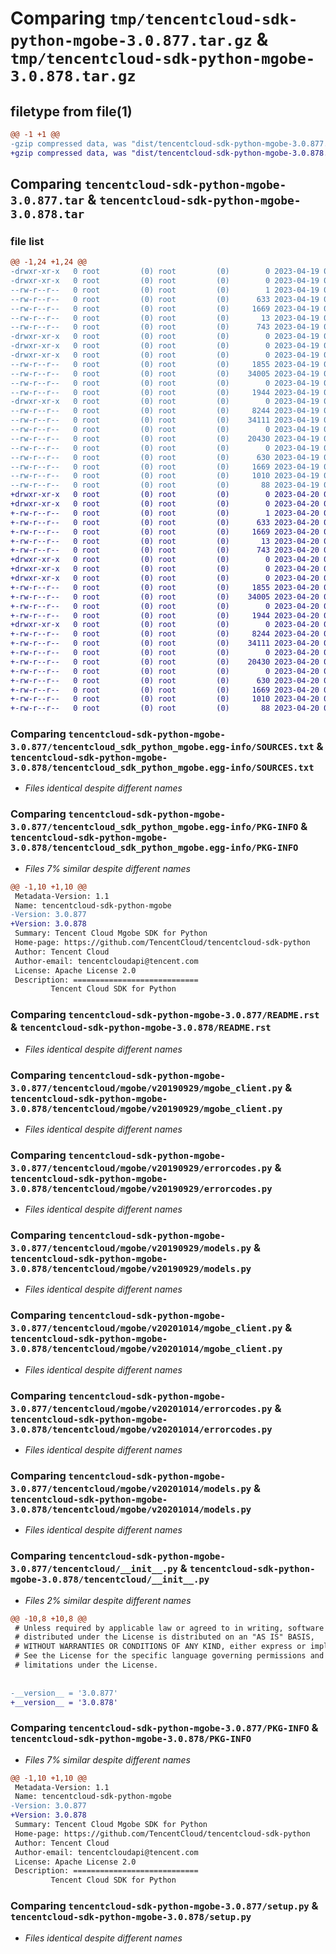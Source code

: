 # Comparing `tmp/tencentcloud-sdk-python-mgobe-3.0.877.tar.gz` & `tmp/tencentcloud-sdk-python-mgobe-3.0.878.tar.gz`

## filetype from file(1)

```diff
@@ -1 +1 @@
-gzip compressed data, was "dist/tencentcloud-sdk-python-mgobe-3.0.877.tar", last modified: Wed Apr 19 09:21:39 2023, max compression
+gzip compressed data, was "dist/tencentcloud-sdk-python-mgobe-3.0.878.tar", last modified: Thu Apr 20 00:37:12 2023, max compression
```

## Comparing `tencentcloud-sdk-python-mgobe-3.0.877.tar` & `tencentcloud-sdk-python-mgobe-3.0.878.tar`

### file list

```diff
@@ -1,24 +1,24 @@
-drwxr-xr-x   0 root         (0) root         (0)        0 2023-04-19 09:21:39.000000 tencentcloud-sdk-python-mgobe-3.0.877/
-drwxr-xr-x   0 root         (0) root         (0)        0 2023-04-19 09:21:39.000000 tencentcloud-sdk-python-mgobe-3.0.877/tencentcloud_sdk_python_mgobe.egg-info/
--rw-r--r--   0 root         (0) root         (0)        1 2023-04-19 09:21:39.000000 tencentcloud-sdk-python-mgobe-3.0.877/tencentcloud_sdk_python_mgobe.egg-info/dependency_links.txt
--rw-r--r--   0 root         (0) root         (0)      633 2023-04-19 09:21:39.000000 tencentcloud-sdk-python-mgobe-3.0.877/tencentcloud_sdk_python_mgobe.egg-info/SOURCES.txt
--rw-r--r--   0 root         (0) root         (0)     1669 2023-04-19 09:21:39.000000 tencentcloud-sdk-python-mgobe-3.0.877/tencentcloud_sdk_python_mgobe.egg-info/PKG-INFO
--rw-r--r--   0 root         (0) root         (0)       13 2023-04-19 09:21:39.000000 tencentcloud-sdk-python-mgobe-3.0.877/tencentcloud_sdk_python_mgobe.egg-info/top_level.txt
--rw-r--r--   0 root         (0) root         (0)      743 2023-04-19 09:21:39.000000 tencentcloud-sdk-python-mgobe-3.0.877/README.rst
-drwxr-xr-x   0 root         (0) root         (0)        0 2023-04-19 09:21:39.000000 tencentcloud-sdk-python-mgobe-3.0.877/tencentcloud/
-drwxr-xr-x   0 root         (0) root         (0)        0 2023-04-19 09:21:39.000000 tencentcloud-sdk-python-mgobe-3.0.877/tencentcloud/mgobe/
-drwxr-xr-x   0 root         (0) root         (0)        0 2023-04-19 09:21:39.000000 tencentcloud-sdk-python-mgobe-3.0.877/tencentcloud/mgobe/v20190929/
--rw-r--r--   0 root         (0) root         (0)     1855 2023-04-19 09:21:39.000000 tencentcloud-sdk-python-mgobe-3.0.877/tencentcloud/mgobe/v20190929/mgobe_client.py
--rw-r--r--   0 root         (0) root         (0)    34005 2023-04-19 09:21:39.000000 tencentcloud-sdk-python-mgobe-3.0.877/tencentcloud/mgobe/v20190929/errorcodes.py
--rw-r--r--   0 root         (0) root         (0)        0 2023-04-19 09:21:39.000000 tencentcloud-sdk-python-mgobe-3.0.877/tencentcloud/mgobe/v20190929/__init__.py
--rw-r--r--   0 root         (0) root         (0)     1944 2023-04-19 09:21:39.000000 tencentcloud-sdk-python-mgobe-3.0.877/tencentcloud/mgobe/v20190929/models.py
-drwxr-xr-x   0 root         (0) root         (0)        0 2023-04-19 09:21:39.000000 tencentcloud-sdk-python-mgobe-3.0.877/tencentcloud/mgobe/v20201014/
--rw-r--r--   0 root         (0) root         (0)     8244 2023-04-19 09:21:39.000000 tencentcloud-sdk-python-mgobe-3.0.877/tencentcloud/mgobe/v20201014/mgobe_client.py
--rw-r--r--   0 root         (0) root         (0)    34111 2023-04-19 09:21:39.000000 tencentcloud-sdk-python-mgobe-3.0.877/tencentcloud/mgobe/v20201014/errorcodes.py
--rw-r--r--   0 root         (0) root         (0)        0 2023-04-19 09:21:39.000000 tencentcloud-sdk-python-mgobe-3.0.877/tencentcloud/mgobe/v20201014/__init__.py
--rw-r--r--   0 root         (0) root         (0)    20430 2023-04-19 09:21:39.000000 tencentcloud-sdk-python-mgobe-3.0.877/tencentcloud/mgobe/v20201014/models.py
--rw-r--r--   0 root         (0) root         (0)        0 2023-04-19 09:21:39.000000 tencentcloud-sdk-python-mgobe-3.0.877/tencentcloud/mgobe/__init__.py
--rw-r--r--   0 root         (0) root         (0)      630 2023-04-19 09:21:39.000000 tencentcloud-sdk-python-mgobe-3.0.877/tencentcloud/__init__.py
--rw-r--r--   0 root         (0) root         (0)     1669 2023-04-19 09:21:39.000000 tencentcloud-sdk-python-mgobe-3.0.877/PKG-INFO
--rw-r--r--   0 root         (0) root         (0)     1010 2023-04-19 09:21:39.000000 tencentcloud-sdk-python-mgobe-3.0.877/setup.py
--rw-r--r--   0 root         (0) root         (0)       88 2023-04-19 09:21:39.000000 tencentcloud-sdk-python-mgobe-3.0.877/setup.cfg
+drwxr-xr-x   0 root         (0) root         (0)        0 2023-04-20 00:37:12.000000 tencentcloud-sdk-python-mgobe-3.0.878/
+drwxr-xr-x   0 root         (0) root         (0)        0 2023-04-20 00:37:12.000000 tencentcloud-sdk-python-mgobe-3.0.878/tencentcloud_sdk_python_mgobe.egg-info/
+-rw-r--r--   0 root         (0) root         (0)        1 2023-04-20 00:37:12.000000 tencentcloud-sdk-python-mgobe-3.0.878/tencentcloud_sdk_python_mgobe.egg-info/dependency_links.txt
+-rw-r--r--   0 root         (0) root         (0)      633 2023-04-20 00:37:12.000000 tencentcloud-sdk-python-mgobe-3.0.878/tencentcloud_sdk_python_mgobe.egg-info/SOURCES.txt
+-rw-r--r--   0 root         (0) root         (0)     1669 2023-04-20 00:37:12.000000 tencentcloud-sdk-python-mgobe-3.0.878/tencentcloud_sdk_python_mgobe.egg-info/PKG-INFO
+-rw-r--r--   0 root         (0) root         (0)       13 2023-04-20 00:37:12.000000 tencentcloud-sdk-python-mgobe-3.0.878/tencentcloud_sdk_python_mgobe.egg-info/top_level.txt
+-rw-r--r--   0 root         (0) root         (0)      743 2023-04-20 00:37:12.000000 tencentcloud-sdk-python-mgobe-3.0.878/README.rst
+drwxr-xr-x   0 root         (0) root         (0)        0 2023-04-20 00:37:12.000000 tencentcloud-sdk-python-mgobe-3.0.878/tencentcloud/
+drwxr-xr-x   0 root         (0) root         (0)        0 2023-04-20 00:37:12.000000 tencentcloud-sdk-python-mgobe-3.0.878/tencentcloud/mgobe/
+drwxr-xr-x   0 root         (0) root         (0)        0 2023-04-20 00:37:12.000000 tencentcloud-sdk-python-mgobe-3.0.878/tencentcloud/mgobe/v20190929/
+-rw-r--r--   0 root         (0) root         (0)     1855 2023-04-20 00:37:12.000000 tencentcloud-sdk-python-mgobe-3.0.878/tencentcloud/mgobe/v20190929/mgobe_client.py
+-rw-r--r--   0 root         (0) root         (0)    34005 2023-04-20 00:37:12.000000 tencentcloud-sdk-python-mgobe-3.0.878/tencentcloud/mgobe/v20190929/errorcodes.py
+-rw-r--r--   0 root         (0) root         (0)        0 2023-04-20 00:37:12.000000 tencentcloud-sdk-python-mgobe-3.0.878/tencentcloud/mgobe/v20190929/__init__.py
+-rw-r--r--   0 root         (0) root         (0)     1944 2023-04-20 00:37:12.000000 tencentcloud-sdk-python-mgobe-3.0.878/tencentcloud/mgobe/v20190929/models.py
+drwxr-xr-x   0 root         (0) root         (0)        0 2023-04-20 00:37:12.000000 tencentcloud-sdk-python-mgobe-3.0.878/tencentcloud/mgobe/v20201014/
+-rw-r--r--   0 root         (0) root         (0)     8244 2023-04-20 00:37:12.000000 tencentcloud-sdk-python-mgobe-3.0.878/tencentcloud/mgobe/v20201014/mgobe_client.py
+-rw-r--r--   0 root         (0) root         (0)    34111 2023-04-20 00:37:12.000000 tencentcloud-sdk-python-mgobe-3.0.878/tencentcloud/mgobe/v20201014/errorcodes.py
+-rw-r--r--   0 root         (0) root         (0)        0 2023-04-20 00:37:12.000000 tencentcloud-sdk-python-mgobe-3.0.878/tencentcloud/mgobe/v20201014/__init__.py
+-rw-r--r--   0 root         (0) root         (0)    20430 2023-04-20 00:37:12.000000 tencentcloud-sdk-python-mgobe-3.0.878/tencentcloud/mgobe/v20201014/models.py
+-rw-r--r--   0 root         (0) root         (0)        0 2023-04-20 00:37:12.000000 tencentcloud-sdk-python-mgobe-3.0.878/tencentcloud/mgobe/__init__.py
+-rw-r--r--   0 root         (0) root         (0)      630 2023-04-20 00:37:12.000000 tencentcloud-sdk-python-mgobe-3.0.878/tencentcloud/__init__.py
+-rw-r--r--   0 root         (0) root         (0)     1669 2023-04-20 00:37:12.000000 tencentcloud-sdk-python-mgobe-3.0.878/PKG-INFO
+-rw-r--r--   0 root         (0) root         (0)     1010 2023-04-20 00:37:12.000000 tencentcloud-sdk-python-mgobe-3.0.878/setup.py
+-rw-r--r--   0 root         (0) root         (0)       88 2023-04-20 00:37:12.000000 tencentcloud-sdk-python-mgobe-3.0.878/setup.cfg
```

### Comparing `tencentcloud-sdk-python-mgobe-3.0.877/tencentcloud_sdk_python_mgobe.egg-info/SOURCES.txt` & `tencentcloud-sdk-python-mgobe-3.0.878/tencentcloud_sdk_python_mgobe.egg-info/SOURCES.txt`

 * *Files identical despite different names*

### Comparing `tencentcloud-sdk-python-mgobe-3.0.877/tencentcloud_sdk_python_mgobe.egg-info/PKG-INFO` & `tencentcloud-sdk-python-mgobe-3.0.878/tencentcloud_sdk_python_mgobe.egg-info/PKG-INFO`

 * *Files 7% similar despite different names*

```diff
@@ -1,10 +1,10 @@
 Metadata-Version: 1.1
 Name: tencentcloud-sdk-python-mgobe
-Version: 3.0.877
+Version: 3.0.878
 Summary: Tencent Cloud Mgobe SDK for Python
 Home-page: https://github.com/TencentCloud/tencentcloud-sdk-python
 Author: Tencent Cloud
 Author-email: tencentcloudapi@tencent.com
 License: Apache License 2.0
 Description: ============================
         Tencent Cloud SDK for Python
```

### Comparing `tencentcloud-sdk-python-mgobe-3.0.877/README.rst` & `tencentcloud-sdk-python-mgobe-3.0.878/README.rst`

 * *Files identical despite different names*

### Comparing `tencentcloud-sdk-python-mgobe-3.0.877/tencentcloud/mgobe/v20190929/mgobe_client.py` & `tencentcloud-sdk-python-mgobe-3.0.878/tencentcloud/mgobe/v20190929/mgobe_client.py`

 * *Files identical despite different names*

### Comparing `tencentcloud-sdk-python-mgobe-3.0.877/tencentcloud/mgobe/v20190929/errorcodes.py` & `tencentcloud-sdk-python-mgobe-3.0.878/tencentcloud/mgobe/v20190929/errorcodes.py`

 * *Files identical despite different names*

### Comparing `tencentcloud-sdk-python-mgobe-3.0.877/tencentcloud/mgobe/v20190929/models.py` & `tencentcloud-sdk-python-mgobe-3.0.878/tencentcloud/mgobe/v20190929/models.py`

 * *Files identical despite different names*

### Comparing `tencentcloud-sdk-python-mgobe-3.0.877/tencentcloud/mgobe/v20201014/mgobe_client.py` & `tencentcloud-sdk-python-mgobe-3.0.878/tencentcloud/mgobe/v20201014/mgobe_client.py`

 * *Files identical despite different names*

### Comparing `tencentcloud-sdk-python-mgobe-3.0.877/tencentcloud/mgobe/v20201014/errorcodes.py` & `tencentcloud-sdk-python-mgobe-3.0.878/tencentcloud/mgobe/v20201014/errorcodes.py`

 * *Files identical despite different names*

### Comparing `tencentcloud-sdk-python-mgobe-3.0.877/tencentcloud/mgobe/v20201014/models.py` & `tencentcloud-sdk-python-mgobe-3.0.878/tencentcloud/mgobe/v20201014/models.py`

 * *Files identical despite different names*

### Comparing `tencentcloud-sdk-python-mgobe-3.0.877/tencentcloud/__init__.py` & `tencentcloud-sdk-python-mgobe-3.0.878/tencentcloud/__init__.py`

 * *Files 2% similar despite different names*

```diff
@@ -10,8 +10,8 @@
 # Unless required by applicable law or agreed to in writing, software
 # distributed under the License is distributed on an "AS IS" BASIS,
 # WITHOUT WARRANTIES OR CONDITIONS OF ANY KIND, either express or implied.
 # See the License for the specific language governing permissions and
 # limitations under the License.
 
 
-__version__ = '3.0.877'
+__version__ = '3.0.878'
```

### Comparing `tencentcloud-sdk-python-mgobe-3.0.877/PKG-INFO` & `tencentcloud-sdk-python-mgobe-3.0.878/PKG-INFO`

 * *Files 7% similar despite different names*

```diff
@@ -1,10 +1,10 @@
 Metadata-Version: 1.1
 Name: tencentcloud-sdk-python-mgobe
-Version: 3.0.877
+Version: 3.0.878
 Summary: Tencent Cloud Mgobe SDK for Python
 Home-page: https://github.com/TencentCloud/tencentcloud-sdk-python
 Author: Tencent Cloud
 Author-email: tencentcloudapi@tencent.com
 License: Apache License 2.0
 Description: ============================
         Tencent Cloud SDK for Python
```

### Comparing `tencentcloud-sdk-python-mgobe-3.0.877/setup.py` & `tencentcloud-sdk-python-mgobe-3.0.878/setup.py`

 * *Files identical despite different names*

